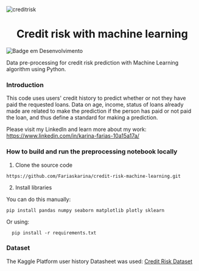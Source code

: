 ![creditrisk](https://user-images.githubusercontent.com/84626126/193157220-7d96567c-892a-4afa-8bbf-7e680c3128b3.jpg)
# <h1 align="center"> Credit risk with machine learning </h1>
![Badge em Desenvolvimento](http://img.shields.io/static/v1?label=STATUS&message=IN%20PROGRESS&color=GREEN&style=for-the-badge)


Data pre-processing for credit risk prediction with Machine Learning algorithm using Python.

### Introduction
This code uses users' credit history to predict whether or not they have paid the requested loans. Data on age, income, status of loans already made are related to make the prediction if the person has paid or not paid the loan, and thus define a standard for making a prediction.

Please visit my LinkedIn and learn more about my work: https://www.linkedin.com/in/karina-farias-10a15a17a/

### How to build and run the preprocessing notebook locally

1. Clone the source code
```
https://github.com/Fariaskarina/credit-risk-machine-learning.git
```

2. Install libraries

You can do this manually:
```
pip install pandas numpy seaborn matplotlib plotly sklearn
```
Or using:
```
  pip install -r requirements.txt
```

### Dataset
The Kaggle Platform user history Datasheet was used:
[Credit Risk Dataset](https://www.kaggle.com/datasets/laotse/credit-risk-dataset)

